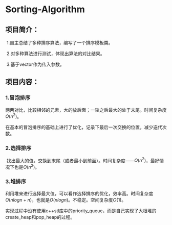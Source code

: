 # Sorting-Algorithm
## 项目简介：

​		1.自主总结了多种排序算法，编写了一个排序模板类。

​		2.对多种算法进行测试，体现出算法的对比结果。

​		3.基于vector作为传入参数。

## 项目内容：

### 1.冒泡排序

​		两两对比，比较相邻的元素，大的放后面；一轮之后最大的处于末尾。时间复杂度$O(n^2)$。

​		在基本的冒泡排序的基础上进行了优化，记录下最后一次交换的位置，减少迭代次数。

### 2.选择排序

​		找出最大的值，交换到末尾（或者最小到前面）。时间复杂度——$O(n^2)$，最好情况下也是$O(n^2)$。

### 3.堆排序

​		利用堆来进行选择最大值，可以看作选择排序的优化，效率高。时间复杂度$O(nlogn+n)$，也就是$O(nlogn)$。不稳定。空间复杂度$O(1)$。

​		实现过程中没有使用c++stl库中的priority_queue，而是自己实现了大根堆的create_heap和pop_heap的过程。

